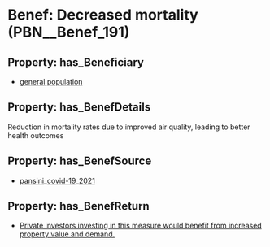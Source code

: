 # Benef: __Decreased mortality__ (PBN__Benef_191)

## Property: has_Beneficiary

* [general population](../Stakeholder/PBN__Stakeholder_9)

## Property: has_BenefDetails

Reduction in mortality rates due to improved air quality, leading to better health outcomes

## Property: has_BenefSource

* [pansini_covid-19_2021](../Article/PBN__Article_42)

## Property: has_BenefReturn

* [Private investors investing in this measure would benefit from increased property value and demand.](../BenefReturn/PBN__BenefReturn_196)

